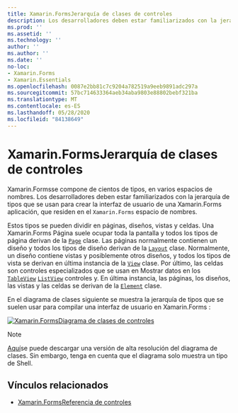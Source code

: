 ```yaml
---
title: Xamarin.FormsJerarquía de clases de controles
description: Los desarrolladores deben estar familiarizados con la jerarquía de tipos que se usan para crear la interfaz de usuario de una Xamarin.Forms aplicación.
ms.prod: ''
ms.assetid: ''
ms.technology: ''
author: ''
ms.author: ''
ms.date: ''
no-loc:
- Xamarin.Forms
- Xamarin.Essentials
ms.openlocfilehash: 0087e2bb81c7c9204a782519a9eeb9891adc297a
ms.sourcegitcommit: 57bc714633364aeb34aba9803e88802bebf321ba
ms.translationtype: MT
ms.contentlocale: es-ES
ms.lasthandoff: 05/28/2020
ms.locfileid: "84138649"
---
```

# <a name="xamarinforms-controls-class-hierarchy"></a>Xamarin.FormsJerarquía de clases de controles

Xamarin.Formsse compone de cientos de tipos, en varios espacios de nombres. Los desarrolladores deben estar familiarizados con la jerarquía de tipos que se usan para crear la interfaz de usuario de una Xamarin.Forms aplicación, que residen en el `Xamarin.Forms` espacio de nombres.

Estos tipos se pueden dividir en páginas, diseños, vistas y celdas. Una Xamarin.Forms Página suele ocupar toda la pantalla y todos los tipos de página derivan de la [`Page`](xref:Xamarin.Forms.Page) clase. Las páginas normalmente contienen un diseño y todos los tipos de diseño derivan de la [`Layout`](xref:Xamarin.Forms.Layout) clase. Normalmente, un diseño contiene vistas y posiblemente otros diseños, y todos los tipos de vista se derivan en última instancia de la [`View`](xref:Xamarin.Forms.View) clase. Por último, las celdas son controles especializados que se usan en Mostrar datos en los [`TableView`](xref:Xamarin.Forms.TableView) [`ListView`](xref:Xamarin.Forms.ListView) controles y. En última instancia, las páginas, los diseños, las vistas y las celdas se derivan de la [`Element`](xref:Xamarin.Forms.Element) clase.

En el diagrama de clases siguiente se muestra la jerarquía de tipos que se suelen usar para compilar una interfaz de usuario en Xamarin.Forms :

[![Xamarin.FormsDiagrama de clases de controles](class-hierarchy-images/class-diagram.png "[! Operador. Diagrama de clases de controles NO-LOC (Xamarin. Forms)]")](class-hierarchy-images/class-diagram-large.png#lightbox "[! Operador. Diagrama de clases de controles NO-LOC (Xamarin. Forms)]")

> [!NOTE]
> [Aquí](class-hierarchy-images/class-diagram-high-resolution.png)se puede descargar una versión de alta resolución del diagrama de clases. Sin embargo, tenga en cuenta que el diagrama solo muestra un tipo de Shell.

## <a name="related-links"></a>Vínculos relacionados

- [Xamarin.FormsReferencia de controles](~/xamarin-forms/user-interface/controls/index.md)
